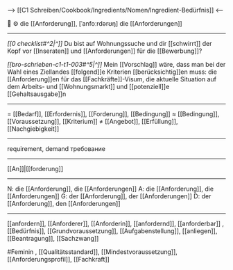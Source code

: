 --> [[C1 Schreiben/Cookbook/Ingredients/Nomen/Ingredient-Bedürfnis]] <--

🔴 ⚙️ die [[Anforderung]], [ˈanfoːrdərʊŋ]
die [[Anforderungen]]

---
*[[0 checklist#^2|^]]* Du bist auf Wohnungssuche und dir [[schwirrt]] der Kopf vor [[Inseraten]] und [[Anforderungen]] für die [[Bewerbung]]?

*[[bro-schrieben-c1-t1-003#^5|^]]* Mein [[Vorschlag]] wäre, dass man bei der Wahl eines Ziellandes [[folgend]]e Kriterien [[berücksichtig]]en muss: die [[Anforderung]]en für das [[Fachkräfte]]-Visum, die aktuelle Situation auf dem Arbeits- und [[Wohnungsmarkt]] und [[potenziell]]e [[Gehaltsausgabe]]n

 
---
= [[Bedarf]], [[Erfordernis]], [[Forderung]], [[Bedingung]]
≈ [[Bedingung]], [[Voraussetzung]], [[Kriterium]]
≠ [[Angebot]], [[Erfüllung]], [[Nachgiebigkeit]]

---
requirement, demand
требование

---
[[An]]|[[forderung]]

---
N: die [[Anforderung]], die [[Anforderungen]]
A: die [[Anforderung]], die [[Anforderungen]]
G: der [[Anforderung]], der [[Anforderungen]]
D: der [[Anforderung]], den [[Anforderungen]]

---
[[anfordern]], [[Anforderer]], [[Anforderin]], [[anfordernd]], [[anforderbar]]
, [[Bedürfnis]], [[Grundvoraussetzung]], [[Aufgabenstellung]], [[anliegen]], [[Beantragung]], [[Sachzwang]]

#Feminin , [[Qualitätsstandard]], [[Mindestvoraussetzung]], [[Anforderungsprofil]], [[Fachkraft]]
